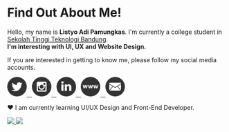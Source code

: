 

# Find Out About Me!

Hello, my name is **Listyo Adi Pamungkas**. I'm currently a college student  in  [Sekolah Tinggi Teknologi Bandung](https://sttbandung.ac.id/).  
<strong>I'm interesting with UI, UX and Website Design.</strong>

If you are interested in getting to know me, please follow my social media accounts.
<p align="left">
        <a href="https://twitter.com/nerufuyo" >
            <img src="images/twitter.png" height="45px">&nbsp;&nbsp;
        </a>
        <a href="https://www.instagram.com/mbaharip_//" >
            <img src="images/instagram.png" height="45px">&nbsp;&nbsp;
        </a>
        <a href="https://www.linkedin.com/in/listyo-adi-pamungkas-851490205/" >
            <img src="images/linkedin.png" height="45px">&nbsp;&nbsp;
        </a>
        <a href="https://nerufuyo.me/" >
            <img src="images/website.png" height="45px">&nbsp;&nbsp;
        </a>
        <a href="mailto:support@listyoadipamungkas65@gmail.com" >
            <img src="images/email.png" height="45px">
        </a>
    </p>

❤ I am currently learning UI/UX Design and Front-End Developer.

<p align="left">
<a href="https://github.com/nerufuyo">
  <img height="180em" src="https://github-readme-stats-eight-theta.vercel.app/api?username=nerufuyo&show_icons=true&theme=onedark&include_all_commits=true&count_private=true"/>
  <img height="180em" src="https://github-readme-stats-eight-theta.vercel.app/api/top-langs/?username=nerufuyo&layout=compact&langs_count=8&theme=onedark"/>
</a>
</p>
